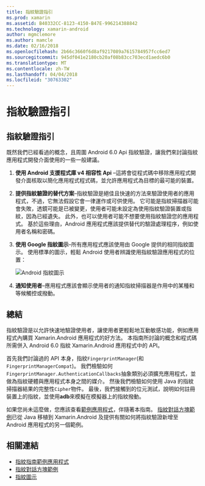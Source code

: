 ```yaml
---
title: 指紋驗證指引
ms.prod: xamarin
ms.assetid: B40332CC-8123-4150-B47E-996214388842
ms.technology: xamarin-android
author: mgmclemore
ms.author: mamcle
ms.date: 02/16/2018
ms.openlocfilehash: 2b66c3660f6d8af9217089a7615784957fcc6ed7
ms.sourcegitcommit: 945df041e2180cb20af08b83cc703ecd1aedc6b0
ms.translationtype: MT
ms.contentlocale: zh-TW
ms.lasthandoff: 04/04/2018
ms.locfileid: "30763302"
---
```

# <a name="fingerprint-authentication-guidance"></a>指紋驗證指引

## <a name="fingerprint-authentication-guidance"></a>指紋驗證指引

既然我們已經看過的概念，且周圍 Android 6.0 Api 指紋驗證，讓我們來討論指紋應用程式開發介面使用的一些一般建議。

1. **使用 Android 支援程式庫 v4 相容性 Api** &ndash;這將會從程式碼中移除應用程式開發介面核取以簡化應用程式程式碼，並允許應用程式為目標的最可能的裝置。
2. **提供指紋驗證的替代方案**&ndash;指紋驗證是絕佳且快速的方法來驗證使用者的應用程式，不過，它無法假設它會一律運作或可供使用。 它可能是指紋掃描器可能會失敗，透鏡可能是已被變更，使用者可能未設定為使用指紋驗證裝置或指紋，因為已經遺失。 此外，也可以使用者可能不想要使用指紋驗證您的應用程式。 基於這些理由，Android 應用程式應該提供替代的驗證處理程序，例如使用者名稱和密碼。
3. **使用 Google 指紋圖示**&ndash;所有應用程式應該使用由 Google 提供的相同指紋圖示。 使用標準的圖示，輕鬆 Android 使用者辨識使用指紋驗證應用程式的位置： 
    
    ![Android 指紋圖示](summary-images/ic-fp-40px.png)
    
4. **通知使用者**&ndash;應用程式應該會顯示使用者的通知指紋掃描器是作用中的某種和等候觸控或撥動。 

## <a name="summary"></a>總結

指紋驗證是以允許快速地驗證使用者，讓使用者更輕鬆地互動敏感功能，例如應用程式內購買 Xamarin.Android 應用程式的好方法。 本指南所討論的概念和程式碼所需併入 Android 6.0 指紋 Xamarin.Android 應用程式中的 API。

首先我們討論過的 API 本身，指紋`FingerprintManager`(和`FingerprintManagerCompat`)。 我們檢驗如何`FingerprintManager.AuthenticationCallbacks`抽象類別必須擴充應用程式，並做為指紋硬體與應用程式本身之間的媒介。 然後我們檢驗如何使用 Java 的指紋掃描器結果的完整性`Cipher`物件。 最後，我們接觸到的位元測試，說明如何註冊裝置上的指紋，並使用**adb**來模擬在模擬器上的指紋撥動。 

如果您尚未這麼做，您應該查看[範例應用程式](https://github.com/xamarin/monodroid-samples/tree/master/FingerprintGuide)，伴隨著本指南。 [指紋對話方塊範例](https://developer.xamarin.com/samples/monodroid/android-m/FingerprintDialog/)已從 Java 移植到 Xamarin.Android 及提供有關如何將指紋驗證新增至 Android 應用程式的另一個範例。



## <a name="related-links"></a>相關連結

- [指紋指南範例應用程式](https://github.com/xamarin/monodroid-samples/tree/master/FingerprintGuide)
- [指紋對話方塊範例](https://developer.xamarin.com/samples/monodroid/android-m/FingerprintDialog/)
- [指紋圖示](https://developer.android.comhttps://developer.xamarin.com/samples/FingerprintDialog/res/drawable-hdpi/ic_fp_40px.html)
